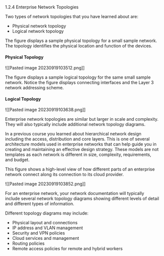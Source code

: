 1.2.4 Enterprise Network Topologies

Two types of network topologies that you have learned about are:

- Physical network topology
- Logical network topology

The figure displays a sample physical topology for a small sample network. The topology identifies the physical location and function of the devices.

#### Physical Topology

![[Pasted image 20230919103512.png]]

The figure displays a sample logical topology for the same small sample network. Notice the figure displays connecting interfaces and the Layer 3 network addressing scheme.

#### Logical Topology

![[Pasted image 20230919103638.png]]

Enterprise network topologies are similar but larger in scale and complexity. They will also typically include additional network topology diagrams.

In a previous course you learned about hierarchical network design including the access, distribution and core layers. This is one of several architecture models used in enterprise networks that can help guide you in creating and maintaining an effective design strategy. These models are not templates as each network is different in size, complexity, requirements, and budget.

This figure shows a high-level view of how different parts of an enterprise network connect along its connection to its cloud provider.

![[Pasted image 20230919103852.png]]

For an enterprise network, your network documentation will typically include several network topology diagrams showing different levels of detail and different types of information.

Different topology diagrams may include:

- Physical layout and connections 
- IP address and VLAN management 
- Security and VPN policies 
- Cloud services and management 
- Routing policies 
- Remote access policies for remote and hybrid workers

